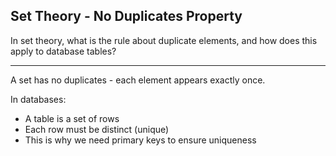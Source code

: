 ## Set Theory - No Duplicates Property

In set theory, what is the rule about duplicate elements, and how does this apply to database tables?

---

A set has no duplicates - each element appears exactly once.

In databases:
- A table is a set of rows
- Each row must be distinct (unique)
- This is why we need primary keys to ensure uniqueness

